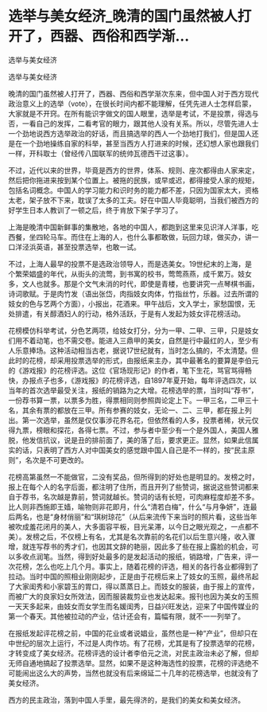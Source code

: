 # 选举与美女经济_晚清的国门虽然被人打开了，西器、西俗和西学渐...

选举与美女经济

选举与美女经济

晚清的国门虽然被人打开了，西器、西俗和西学渐次东来，但中国人对于西方现代政治意义上的选举（vote），在很长时间内都不能理解，任凭先进人士怎样启蒙，大家就是不开窍。在所有能识字做文的国人眼里，选举是考试，不是投票，得选与否，一看自己的发挥，二看考官的眼力，跟其他人没有关系。所以，尽管先进人士一个劲地说西方选举政治的好话，而且搞选举的西人一个劲地打我们，但是国人还是在一个劲地操练自家的科举，甚至当西方人打进来的时候，还幻想人家也跟我们一样，开科取士（曾经传八国联军的统帅瓦德西干过这事）。

不过，近代以来的世界，毕竟是西方的世界，体系、规则、座次都得由人家来定，然后把你拖进来按到某个位置上。被拖的民族，或早或迟，都得接受人家的规矩，包括名词概念。中国人的学习能力和识时务的能力都不差，只因为国家太大，资格太老，架子放不下来，耽误了太多的工夫。好在中国人毕竟聪明，当我们被西方的好学生日本人教训了一顿之后，终于肯放下架子学习了。

上海是晚清中国新鲜事的集散地，各地的中国人，都跑到这里来见识洋人洋事，吃西餐，坐四轮马车。而住在上海的人，也什么事都敢做，玩回力球，做买办，讲一口洋泾浜英语，甚至投票选举，也敢一试。

不过，上海人最早的投票不是选政治领导人，而是选美女。19世纪末的上海，是个繁荣娼盛的年代，从街头的流莺，到书寓的校书，莺莺燕燕，成千累万。妓女多，文人也就多。那是个文气未消的时代，即使是青楼，也要讲究一点琴棋书画，诗词歌赋。于是肉竹发（语出张岱，肉指妓女肉体，竹指丝竹，乐器。过去所谓的妓女的色与艺两个方面），小报出，花酒来。甲午战后，文入学士，家愁国恨，无处排遣，有关醇酒妇人的行动，格外活跃，于是有人发起为妓女评花榜活动。

花榜模仿科举考试，分色艺两项，给妓女打分，分为一甲、二甲、三甲，只是妓女们用不着动笔，也不需交卷。能进入三鼎甲的美女，自然是行中最红的人，至少有人乐意捧场。这种活动相当古老，据说17世纪就有，当时怎么搞的，不太清楚。但此时的花榜，却采用投票选举的形式，由报纸来主办，其中最著名的要算是李伯元的《游戏报》的花榜评选。这位《官场现形记》的作者，笔下生花，骂官骂得畅快，办报点子也多，《游戏报》的花榜评选，自1897年夏开始，每年评选四次，以当年的首次选举最受关注，报纸的销路为之大增。花榜选举的票，当时叫“荐书”，一份荐书算一票，以票多为胜，得票相同则参照舆论定上下。一甲三名，二甲三十名，其余有票的都放在三甲。所有参赛的妓女，无论一、二、三甲，都在报上列出。第一次选举，虽然是仅仅事涉花界名花，但依然看的人多，投票者稀，状元仅得九票，榜眼和探花，各得七票。不过，参与者中至少有一个是外国人，美国人雅脱，他发信抗议，说是丑的排前面了，美的落了后，要求更正。显然，如果此信属实的话，只表明了西方人对中国美女的感觉跟中国人自己是不一样的，按“民主原则”，名次是不可更改的。

花榜高第虽然一不能做官，二没有奖品，但所得到的好处也是明显的。发榜之时，报上在每个人的名字后面，都注明了住所，而且开列了些赞词，据说这些赞词都来自于荐书，名次越是靠前，赞词就越长。赞词的话有长短，可肉麻程度却差不多。比人则非西施即王嫱，喻物则非花即月，什么“清若白梅”，什么“与月争妍”，连最后两名，也是“身材俏丽”和“琪树琼花”（从后来流传下来当时的照片看，这些当年被吹成羞花闭月的美人，大多面容平板，目光呆滞，以今日之眼光观之，一点都不美）。发榜之后，不仅榜上有名，尤其是名次靠前的名花们以后生意兴隆，收入骤增，就连写荐书的秀才们，也因其文辞的艳丽，因此多了些在报上露脸的机会，可以多收点润笔。当然，得到好处最多的是发起活动的报纸，销路增，广告来，评一次花榜，怎么也吃上几个月。事实上，随着花榜的评选，相关的各行各业都得到了拉动。当时中国的照相业刚刚起步，正是由于花榜后来上了妓女的玉照，最终吊起了大家闺秀和小家碧玉的胃口，得以蒸蒸日上。而妓女的服装，由于报上的宣传，而被广大的良家妇女所效法，因而服装裁剪业也发达起来。报刊也因为美女的玉照一天天多起来，由妓女而女学生而名媛闺秀，日益兴旺发达，迎来了中国传媒业的第一个春天。其他被拉动的产业，估计还会有，篇幅有限，就不一一列举了。

在报纸发起评花榜之前，中国的花业或者说娼业，虽然也是一种“产业”，但却只在中世纪的层次上运行，不过是人肉作坊。有了花榜，尤其是有了投票选举的花榜，才转变成了美女经济。花榜评选的设计者李伯元之流，对民主政治未必了解，但却无师自通地搞起了投票选举。显然，如果不是这种海选性的投票，花榜的评选绝不可能闹出这么大的声势，当然也就没有后来绵延二十几年的花榜选举，也就没有了美女经济。

西方的民主政治，落到中国人手里，最先得济的，是我们的美女和美女经济。